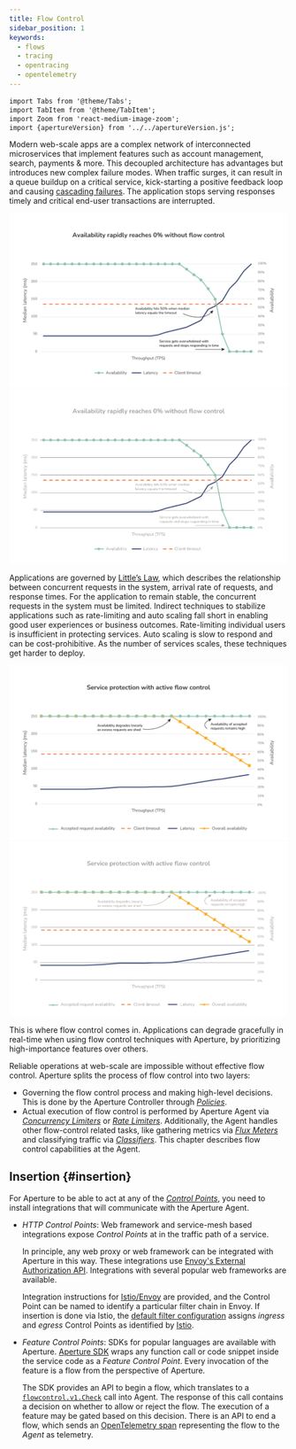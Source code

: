 ```yaml
---
title: Flow Control
sidebar_position: 1
keywords:
  - flows
  - tracing
  - opentracing
  - opentelemetry
---
```


```mdx-code-block
import Tabs from '@theme/Tabs';
import TabItem from '@theme/TabItem';
import Zoom from 'react-medium-image-zoom';
import {apertureVersion} from '../../apertureVersion.js';
```

Modern web-scale apps are a complex network of interconnected microservices that
implement features such as account management, search, payments & more. This
decoupled architecture has advantages but introduces new complex failure modes.
When traffic surges, it can result in a queue buildup on a critical service,
kick-starting a positive feedback loop and causing
[cascading failures](https://sre.google/sre-book/addressing-cascading-failures/).
The application stops serving responses timely and critical end-user
transactions are interrupted.

![Absence of flow control](assets/img/no-flow-control.png#gh-light-mode-only)
![Absence of flow control](assets/img/no-flow-control-dark.png#gh-dark-mode-only)

Applications are governed by
[Little’s Law](https://en.wikipedia.org/wiki/Little%27s_law), which describes
the relationship between concurrent requests in the system, arrival rate of
requests, and response times. For the application to remain stable, the
concurrent requests in the system must be limited. Indirect techniques to
stabilize applications such as rate-limiting and auto scaling fall short in
enabling good user experiences or business outcomes. Rate-limiting individual
users is insufficient in protecting services. Auto scaling is slow to respond
and can be cost-prohibitive. As the number of services scales, these techniques
get harder to deploy.

![Reliability with flow control](assets/img/active-flow-control.png#gh-light-mode-only)
![Reliability with flow control](assets/img/active-flow-control-dark.png#gh-dark-mode-only)

This is where flow control comes in. Applications can degrade gracefully in
real-time when using flow control techniques with Aperture, by prioritizing
high-importance features over others.

Reliable operations at web-scale are impossible without effective flow control.
Aperture splits the process of flow control into two layers:

- Governing the flow control process and making high-level decisions. This is
  done by the Aperture Controller through [_Policies_][policies].
- Actual execution of flow control is performed by Aperture Agent via
  [_Concurrency Limiters_][cl] or [_Rate Limiters_][rate-limiter]. Additionally,
  the Agent handles other flow-control related tasks, like gathering metrics via
  [_Flux Meters_][flux-meter] and classifying traffic via
  [_Classifiers_][classifier]. This chapter describes flow control capabilities
  at the Agent.

## Insertion {#insertion}

For Aperture to be able to act at any of the [_Control Points_][control-point],
you need to install integrations that will communicate with the Aperture Agent.

- _HTTP_ _Control Points_: Web framework and service-mesh based integrations
  expose _Control Points_ at in the traffic path of a service.

  In principle, any web proxy or web framework can be integrated with Aperture
  in this way. These integrations use [Envoy's External Authorization
  API][ext-authz]. Integrations with several popular web frameworks are
  available.

  Integration instructions for [Istio/Envoy][istio] are provided, and the
  Control Point can be named to identify a particular filter chain in Envoy. If
  insertion is done via Istio, the
  [default filter configuration](/get-started/integrations/flow-control/envoy/istio.md#envoy-filter)
  assigns _ingress_ and _egress_ Control Points as identified by
  [Istio][istio-patch-context].

- _Feature_ _Control Points_: SDKs for popular languages are available with
  Aperture. [Aperture SDK](/get-started/integrations/flow-control/sdk/sdk.md)
  wraps any function call or code snippet inside the service code as a _Feature_
  _Control Point_. Every invocation of the feature is a flow from the
  perspective of Aperture.

  The SDK provides an API to begin a flow, which translates to a
  [`flowcontrol.v1.Check`][flowcontrol-proto] call into Agent. The response of
  this call contains a decision on whether to allow or reject the flow. The
  execution of a feature may be gated based on this decision. There is an API to
  end a flow, which sends an [OpenTelemetry span][span] representing the flow to
  the _Agent_ as telemetry.

[policies]: /concepts/policy/policy.md
[control-point]: ./flow-selector.md#control-point
[cl]: ./components/concurrency-limiter.md
[rate-limiter]: ./components/rate-limiter.md
[flux-meter]: ./resources/flux-meter.md
[classifier]: ./resources/classifier.md
[span]: https://opentelemetry.io/docs/reference/specification/trace/api/#span
[istio]: /get-started/integrations/flow-control/envoy/istio.md
[ext-authz]:
  https://www.envoyproxy.io/docs/envoy/latest/api-v3/service/auth/v3/external_auth.proto#authorization-service-proto
[flowcontrol-proto]:
  https://buf.build/fluxninja/aperture/docs/main:aperture.flowcontrol.check.v1
[istio-patch-context]:
  https://istio.io/latest/docs/reference/config/networking/envoy-filter/#EnvoyFilter-PatchContext
